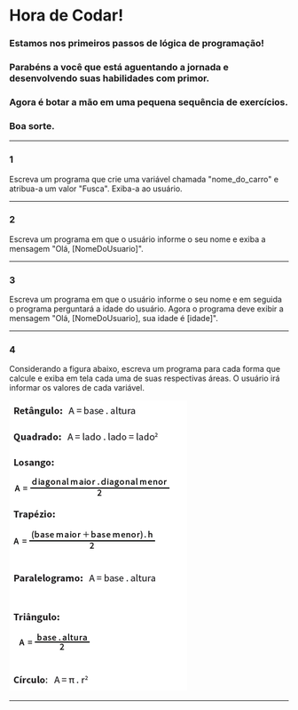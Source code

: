 # Hora de Codar!

### Estamos nos primeiros passos de lógica de programação!

### Parabéns a você que está aguentando a jornada e desenvolvendo suas habilidades com primor. 

### Agora é botar a mão em uma pequena sequência de exercícios. 

### Boa sorte. 

---

### 1
 Escreva um programa que crie uma variável chamada "nome_do_carro" e atribua-a um valor "Fusca". Exiba-a ao usuário.


 ---

### 2
Escreva um programa em que o usuário informe o seu nome e exiba a mensagem "Olá, [NomeDoUsuario]".
 
 ---

### 3
Escreva um programa em que o usuário informe o seu nome e em seguida o programa perguntará a idade do usuário. Agora o programa deve exibir a mensagem "Olá, [NomeDoUsuario], sua idade é [idade]".

 ---

### 4
Considerando a figura abaixo, escreva um programa para cada forma que calcule e exiba em tela cada uma de suas respectivas áreas. O usuário irá informar os valores de cada variável.

![calculo](/perguntas/calculo-1.png)

 ---
